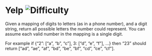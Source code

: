 # Yelp ![Difficulty](https://img.shields.io/badge/-EASY-green)
	
Given a mapping of digits to letters (as in a phone number), and a digit string, return all possible letters the number could represent.
You can assume each valid number in the mapping is a single digit.
	
For example if {“2”: [“a”, “b”, “c”], 3: [“d”, “e”, “f”], …} then “23” should return [“ad”, “ae”, “af”, “bd”, “be”, “bf”, “cd”, “ce”, “cf"].
	
